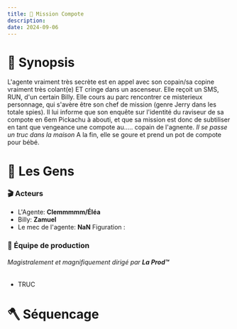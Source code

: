 ```yaml
---
title: 🍎 Mission Compote
description: 
date: 2024-09-06
---
```


# 🔦 Synopsis
L'agente vraiment très secrète est en appel avec son copain/sa copine vraiment très colant(e) ET cringe dans un ascenseur.
Elle reçoit un SMS, RUN, d'un certain Billy. Elle cours au parc rencontrer ce misterieux personnage, qui s'avère être son chef de mission (genre Jerry dans les totale spies). Il lui informe que son enquête sur l'identité du raviseur de sa compote en 6em Pickachu à abouti, et que sa mission est donc de subtiliser en tant que vengeance une compote au..... copain de l'agnente. *Il se passe un truc dans la maison*
A la fin, elle se goure et prend un pot de compote pour bébé.

# 👥️️ Les Gens
### 🎬 Acteurs
- L'Agente: **Clemmmmm/Éléa**
- Billy: **Zamuel**
- Le mec de l'agente: **NaN**
Figuration : 

### 🎲 Équipe de production
###### Magistralement et magnifiquement dirigé par **La Prod™**
- TRUC

# 🪓 Séquencage
